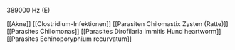 389000 Hz (E)

[[Akne]]
[[Clostridium-Infektionen]]
[[Parasiten Chilomastix Zysten (Ratte)]]
[[Parasites Chilomonas]]
[[Parasites Dirofilaria immitis Hund heartworm]]
[[Parasites Echinoporyphium recurvatum]]